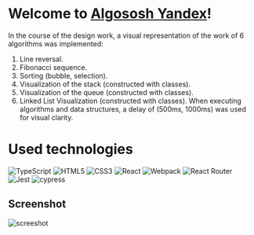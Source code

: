 # Welcome to ****[Algososh Yandex](https://foxriver660.github.io/algososhYandex/)****!

  In the course of the design work, a visual representation of the work of 6 algorithms was implemented:
    
1. Line reversal. 
2.  Fibonacci sequence. 
3. Sorting (bubble, selection). 
4. Visualization of the stack (constructed with classes). 
5. Visualization of the queue (constructed with classes). 
6.  Linked List Visualization (constructed with classes).
When executing algorithms and data structures, a delay of (500ms, 1000ms) was used for visual clarity.



# Used technologies

  
![TypeScript](https://img.shields.io/badge/typescript-%23007ACC.svg?style=for-the-badge&logo=typescript&logoColor=white) ![HTML5](https://img.shields.io/badge/html5-%23E34F26.svg?style=for-the-badge&logo=html5&logoColor=white) ![CSS3](https://img.shields.io/badge/css3-%231572B6.svg?style=for-the-badge&logo=css3&logoColor=white)
![React](https://img.shields.io/badge/react-%2320232a.svg?style=for-the-badge&logo=react&logoColor=%2361DAFB) ![Webpack](https://img.shields.io/badge/webpack-%238DD6F9.svg?style=for-the-badge&logo=webpack&logoColor=black)  ![React Router](https://img.shields.io/badge/React_Router-CA4245?style=for-the-badge&logo=react-router&logoColor=white)
![Jest](https://img.shields.io/badge/-jest-%23C21325?style=for-the-badge&logo=jest&logoColor=white) ![cypress](https://img.shields.io/badge/-cypress-%23E5E5E5?style=for-the-badge&logo=cypress&logoColor=058a5e)
  

## Screenshot
![screeshot](./src/images/screenshot)
